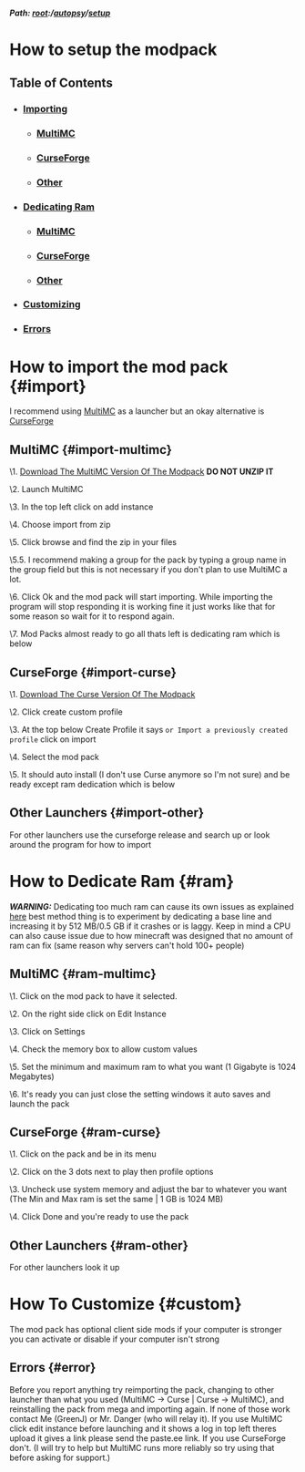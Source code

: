 ##### Path: [root](https://greenj.net):/[autopsy](https://greenj.net/autopsy)/[setup](https://greenj.net/autopsy/setup)

# How to setup the modpack

## Table of Contents
* ### [Importing](#import)
    * ### [MultiMC](#import-multimc)
    * ### [CurseForge](#import-curse)
    * ### [Other](#import-other)
* ### [Dedicating Ram](#ram)
    * ### [MultiMC](#ram-multimc)
    * ### [CurseForge](#ram-curse)
    * ### [Other](#ram-other)
* ### [Customizing](#custom)
* ### [Errors](#error)

# How to import the mod pack {#import}

I recommend using [MultiMC]() as a launcher but an okay alternative is [CurseForge]()

## MultiMC {#import-multimc}

\1. [Download The MultiMC Version Of The Modpack](link) **DO NOT UNZIP IT**

\2. Launch MultiMC

\3. In the top left click on add instance

\4. Choose import from zip

\5. Click browse and find the zip in your files

\5.5. I recommend making a group for the pack by typing a group name in the group field but this is not necessary if you don't plan to use MultiMC a lot.

\6. Click Ok and the mod pack will start importing. While importing the program will stop responding it is working fine it just works like that for some reason so wait for it to respond again.

\7. Mod Packs almost ready to go all thats left is dedicating ram which is below


## CurseForge {#import-curse}

\1. [Download The Curse Version Of The Modpack](link)

\2. Click create custom profile

\3. At the top below Create Profile it says `or Import a previously created profile` click on import

\4. Select the mod pack

\5. It should auto install (I don't use Curse anymore so I'm not sure) and be ready except ram dedication which is below

## Other Launchers {#import-other}

For other launchers use the curseforge release and search up or look around the program for how to import

# How to Dedicate Ram {#ram}

***WARNING:*** Dedicating too much ram can cause its own issues as explained [here](https://vazkii.net/blog_archive/#blog/ram-explanation) best method thing is to experiment by dedicating a base line and increasing it by 512 MB/0.5 GB if it crashes or is laggy. 
Keep in mind a CPU can also cause issue due to how minecraft was designed that no amount of ram can fix (same reason why servers can't hold 100+ people)

## MultiMC {#ram-multimc}

\1. Click on the mod pack to have it selected.

\2. On the right side click on Edit Instance

\3. Click on Settings

\4. Check the memory box to allow custom values

\5. Set the minimum and maximum ram to what you want (1 Gigabyte is 1024 Megabytes)

\6. It's ready you can just close the setting windows it auto saves and launch the pack

## CurseForge {#ram-curse}

\1. Click on the pack and be in its menu

\2. Click on the 3 dots next to play then profile options

\3. Uncheck use system memory and adjust the bar to whatever you want (The Min and Max ram is set the same \| 1 GB is 1024 MB)

\4. Click Done and you're ready to use the pack

## Other Launchers {#ram-other}

For other launchers look it up

# How To Customize {#custom}

The mod pack has optional client side mods if your computer is stronger you can activate or disable if your computer isn't strong

## Errors {#error}

Before you report anything try reimporting the pack, changing to other launcher than what you used (MultiMC -> Curse \| Curse -> MultiMC), and reinstalling the pack from mega and importing again. If none of those work contact Me (GreenJ) or Mr. Danger (who will relay it). If you use MultiMC click edit instance before launching and it shows a log in top left theres upload it gives a link please send the paste.ee link. If you use CurseForge don't. (I will try to help but MultiMC runs more reliably so try using that before asking for support.)